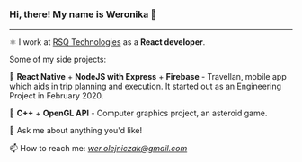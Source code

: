 ### Hi, there! My name is Weronika 👋

---

⚛️ I work at [RSQ Technologies](rsqtechnologies.com) as a <b>React developer</b>.

Some of my side projects:

🚂 **React Native** + **NodeJS with Express** + **Firebase** - Travellan, mobile app which aids in trip planning and execution. It started out as an Engineering Project in February 2020.

🌌 **C++** + **OpenGL API** - Computer graphics project, an asteroid game.

💬 Ask me about anything you'd like!

📫 How to reach me: *wer.olejniczak@gmail.com*
